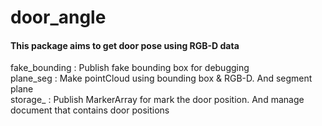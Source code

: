 # door_angle
#### This package aims to get door pose using RGB-D data

fake_bounding : Publish fake bounding box for debugging  
plane_seg     : Make pointCloud using bounding box & RGB-D. And segment plane  
storage_      : Publish MarkerArray for mark the door position. And manage document that contains door positions  
